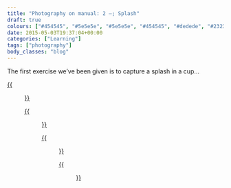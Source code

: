 ```yaml
---
title: "Photography on manual: 2 –; Splash"
draft: true
colours: ["#454545", "#5e5e5e", "#5e5e5e", "#454545", "#dedede", "#232323", "#dedede"]
date: 2015-05-03T19:37:04+00:00
categories: ["Learning"]
tags: ["photography"]
body_classes: "blog"
---
```


The first exercise we’ve been given is to capture a splash in a cup…

[{{<figure class="wp-caption aligncenter size-full wp-image-4663" src="/images/2015/05/DSCF3495-small.jpg" alt="Tea splashing out of a mug on the kitchen floor" width="1500" height="1000" caption="**First splash.** My kitchen is in a basement, so it’s a little bit dark. Even with the ISO jacked all the way up, this was the lightest I could get with the fastest possible shutter speed.">}}](/images/2015/05/DSCF3495-small.jpg)

[{{<figure class="wp-caption aligncenter size-full wp-image-4664" src="/images/2015/05/DSCF3521-small.jpg" alt="Tea splashing out of a mug, outdoors on a patio" width="1500" height="1000" caption="**Second splash.** So I went outside! Unfortunately my burst caught the splash a bit late.">}}](/images/2015/05/DSCF3521-small.jpg)

[{{<figure class="wp-caption aligncenter size-full wp-image-4665" src="/images/2015/05/DSCF3527-small.jpg" alt="Tea splashing out of a mug, outdoors on a patio. Plant pot on the left." width="1500" height="1000" caption="**Best splash.** Finally got the hang of it. Though I wonder if the plant pot on the left spoils the composition.">}}](/images/2015/05/DSCF3527-small.jpg)

[{{<figure class="wp-caption aligncenter size-full wp-image-4666" src="/images/2015/05/DSCF3527-square-small.jpg" alt="Tea splashing out of a mug, outdoors on a patio. Square crop." width="1500" height="1464" caption="**Best splash, cropped.** If I crop the pot out, but keep it landscape, I cut too much of the splash out. I’m not sure if square works either.">}}](/images/2015/05/DSCF3527-square-small.jpg)

